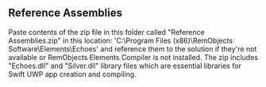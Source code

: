 ## Reference Assemblies
Paste contents of the zip file in this folder called "Reference Assemblies.zip" in this location:
'C:\Program Files (x86)\RemObjects Software\Elements\Echoes'
and reference them to the solution if they're not available or RemObjects Elements Compiler is not installed.
The zip includes "Echoes.dll" and "Silver.dll" library files which are essential libraries for Swift UWP app creation and compiling.
